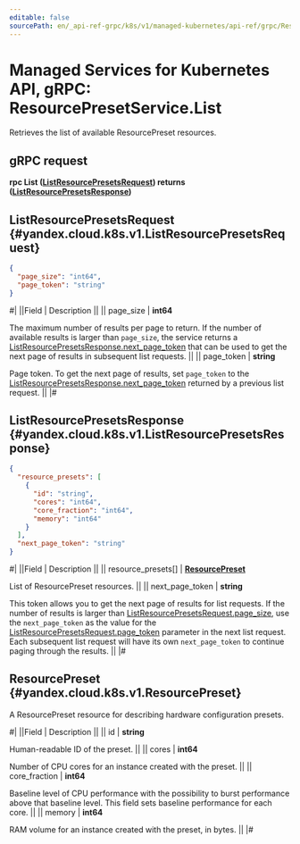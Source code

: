 ```yaml
---
editable: false
sourcePath: en/_api-ref-grpc/k8s/v1/managed-kubernetes/api-ref/grpc/ResourcePreset/list.md
---
```


# Managed Services for Kubernetes API, gRPC: ResourcePresetService.List

Retrieves the list of available ResourcePreset resources.

## gRPC request

**rpc List ([ListResourcePresetsRequest](#yandex.cloud.k8s.v1.ListResourcePresetsRequest)) returns ([ListResourcePresetsResponse](#yandex.cloud.k8s.v1.ListResourcePresetsResponse))**

## ListResourcePresetsRequest {#yandex.cloud.k8s.v1.ListResourcePresetsRequest}

```json
{
  "page_size": "int64",
  "page_token": "string"
}
```

#|
||Field | Description ||
|| page_size | **int64**

The maximum number of results per page to return. If the number of available
results is larger than `page_size`, the service returns a [ListResourcePresetsResponse.next_page_token](#yandex.cloud.k8s.v1.ListResourcePresetsResponse)
that can be used to get the next page of results in subsequent list requests. ||
|| page_token | **string**

Page token. To get the next page of results, set `page_token` to the [ListResourcePresetsResponse.next_page_token](#yandex.cloud.k8s.v1.ListResourcePresetsResponse)
returned by a previous list request. ||
|#

## ListResourcePresetsResponse {#yandex.cloud.k8s.v1.ListResourcePresetsResponse}

```json
{
  "resource_presets": [
    {
      "id": "string",
      "cores": "int64",
      "core_fraction": "int64",
      "memory": "int64"
    }
  ],
  "next_page_token": "string"
}
```

#|
||Field | Description ||
|| resource_presets[] | **[ResourcePreset](#yandex.cloud.k8s.v1.ResourcePreset)**

List of ResourcePreset resources. ||
|| next_page_token | **string**

This token allows you to get the next page of results for list requests. If the number of results
is larger than [ListResourcePresetsRequest.page_size](#yandex.cloud.k8s.v1.ListResourcePresetsRequest), use the `next_page_token` as the value
for the [ListResourcePresetsRequest.page_token](#yandex.cloud.k8s.v1.ListResourcePresetsRequest) parameter in the next list request. Each subsequent
list request will have its own `next_page_token` to continue paging through the results. ||
|#

## ResourcePreset {#yandex.cloud.k8s.v1.ResourcePreset}

A ResourcePreset resource for describing hardware configuration presets.

#|
||Field | Description ||
|| id | **string**

Human-readable ID of the preset. ||
|| cores | **int64**

Number of CPU cores for an instance created with the preset. ||
|| core_fraction | **int64**

Baseline level of CPU performance with the possibility to burst performance above that baseline level.
This field sets baseline performance for each core. ||
|| memory | **int64**

RAM volume for an instance created with the preset, in bytes. ||
|#